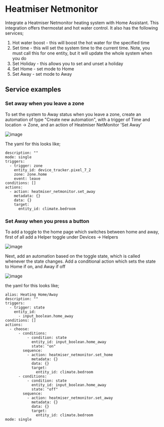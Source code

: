 # Heatmiser Netmonitor
Integrate a Heatmiser Netmonitor heating system with Home Assistant.
This integration offers thermostat and hot water control. It also has the following services;

1. Hot water boost - this will boost the hot water for the specified time
1. Set time - this will set the system time to the current time. Note, you must call this for one entity, but it will update the whole system when you do
1. Set Holiday - this allows you to set and unset a holiday
1. Set Home - set mode to Home
1. Set Away - set mode to Away

## Service examples

### Set away when you leave a zone

To set the system to Away status when you leave a zone, create an automation of type "Create new automation", with a trigger of Time and location -> Zone, and an action of Heatmiser NetMonitor 'Set Away'

![image](https://github.com/user-attachments/assets/00bbd606-2eb0-44d7-b7b7-b67973a84aa1)

The yaml for this looks like;

```
description: ""
mode: single
triggers:
  - trigger: zone
    entity_id: device_tracker.pixel_7_2
    zone: zone.home
    event: leave
conditions: []
actions:
  - action: heatmiser_netmonitor.set_away
    metadata: {}
    data: {}
    target:
      entity_id: climate.bedroom
```

### Set Away when you press a button

To add a toggle to the home page which switches between home and away, first of all add a Helper toggle under Devices -> Helpers

![image](https://github.com/user-attachments/assets/bb7b4c17-db33-4de3-bf36-8de108c51b2d)

Next, add an automation based on the toggle state, which is called whenever the state changes. Add a conditional action which sets the state to Home if on, and Away if off 

![image](https://github.com/user-attachments/assets/ffb9e6ce-bedc-44df-91be-71ce75fc7c85)

the yaml for this looks like;

```
alias: Heating Home/Away
description: ""
triggers:
  - trigger: state
    entity_id:
      - input_boolean.home_away
conditions: []
actions:
  - choose:
      - conditions:
          - condition: state
            entity_id: input_boolean.home_away
            state: "on"
        sequence:
          - action: heatmiser_netmonitor.set_home
            metadata: {}
            data: {}
            target:
              entity_id: climate.bedroom
      - conditions:
          - condition: state
            entity_id: input_boolean.home_away
            state: "off"
        sequence:
          - action: heatmiser_netmonitor.set_away
            metadata: {}
            data: {}
            target:
              entity_id: climate.bedroom
mode: single
```
